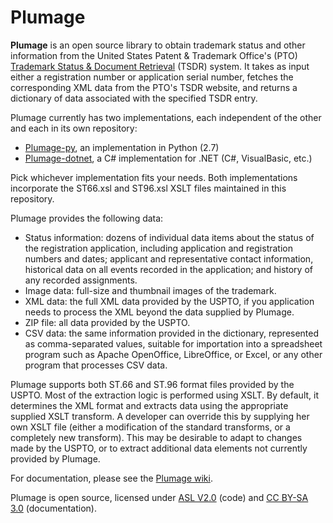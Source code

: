 Plumage
=======
**Plumage** is an open source library to obtain trademark status and other information from the United States Patent & Trademark Office's (PTO) [Trademark Status & Document Retrieval](http://tsdr.uspto.gov/) (TSDR) system.  It takes as input either a registration number or application serial number, fetches the corresponding XML data from the PTO's TSDR website, and returns a dictionary of data associated with the specified TSDR entry.

Plumage  currently has two implementations, each independent of the other and each in its own repository:
* [Plumage-py](https://github.com/codingatty/Plumage-py), an implementation in Python (2.7)
* [Plumage-dotnet](https://github.com/codingatty/Plumage-dotnet), a C# implementation for .NET (C#, VisualBasic, etc.)

Pick whichever implementation fits your needs. Both implementations incorporate the ST66.xsl and ST96.xsl XSLT files maintained in this repository.

Plumage provides the following data:
* Status information: dozens of individual data items about the status of the registration application, including application and registration numbers and dates; applicant and representative contact information, historical data on all events recorded in the application; and history of any recorded assignments.  
* Image data: full-size and thumbnail images of the trademark.
* XML data: the full XML data provided by the USPTO, if you application needs to process the XML beyond the data supplied by Plumage.
* ZIP file: all data provided by the USPTO.
* CSV data: the same information provided in the dictionary, represented as comma-separated values, suitable for importation into a spreadsheet program such as Apache OpenOffice, LibreOffice, or Excel, or any other program that processes CSV data.

Plumage supports both ST.66 and ST.96 format files provided by the USPTO.  Most of the extraction logic is performed using XSLT.  By default, it determines the XML format and extracts data using the appropriate supplied XSLT transform.  A developer can override this by supplying her own XSLT file (either a modification of the standard transforms, or a completely new transform).  This may be desirable to adapt to changes made by the USPTO, or to extract additional data elements not currently provided by Plumage.

For documentation, please see the [Plumage wiki](https://github.com/codingatty/Plumage/wiki).

Plumage is open source, licensed under [ASL V2.0](http://www.apache.org/licenses/LICENSE-2.0) (code) and [CC BY-SA 3.0](http://creativecommons.org/licenses/by-sa/3.0/) (documentation).
